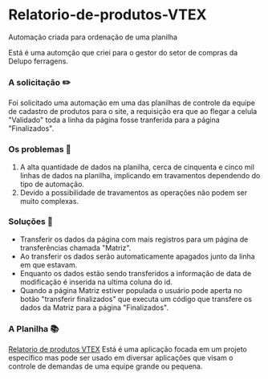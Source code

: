 # Relatorio-de-produtos-VTEX
Automação criada para ordenação de uma planilha

Está  é uma automção que criei para o gestor do setor de compras da Delupo ferragens.

### A solicitação ✏️
Foi solicitado uma automação em uma das planilhas de controle da equipe de cadastro de produtos para o site, a requisição era que ao flegar a celula "Validado" toda a linha da página fosse tranferida para a página "Finalizados".

### Os problemas 👀
1. A alta quantidade de dados na planilha, cerca de cinquenta e cinco mil linhas de dados na planilha, implicando em travamentos dependendo do tipo de automação.
2. Devido a possibilidade de travamentos as operações não podem ser muito complexas.

### Soluções 🥳
* Transferir os dados da página com mais registros para um página de transferências chamada "Matriz".
* Ao transferir os dados serão automaticamente apagados junto da linha em que estavam.
* Enquanto os dados estão sendo transferidos a informação de data de modificação é inserida na ultima coluna do id.
* Quando a página Matriz estiver populada o usuário pode aperta no botão "transferir finalizados" que executa um código que transfere os dados da Matriz para a página "Finalizados".

### A Planilha 📚
[Relatorio de produtos VTEX](https://docs.google.com/spreadsheets/d/1I4yeUIQSHMUZ4IPFXNzrbD3BlFBqFE8g-gMTwaD7SH4/edit#gid=1377371867)
Está é uma aplicação focada em um projeto específico mas pode ser usado em diversar aplicações que visam o controle de demandas de uma equipe grande ou pequena.
